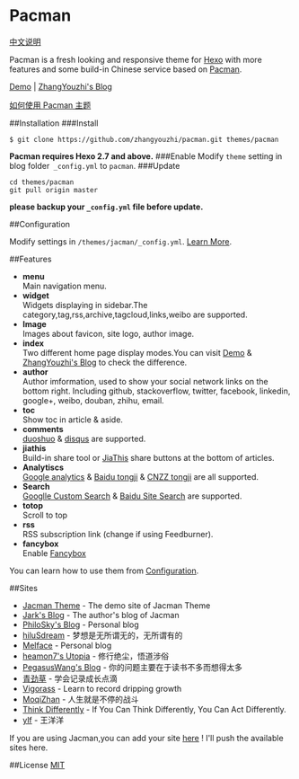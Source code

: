 # Pacman

[中文说明](/README_zh.md)

Pacman is a fresh looking and responsive theme for [Hexo](http://hexo.io) with more features and some build-in Chinese service based on [Pacman](https://github.com/A-limon/pacman).  

[Demo](http://zhangyouzhi.me/pacman) | [ZhangYouzhi's Blog](http://zhangyouzhi.com)

[如何使用 Pacman 主题](http://zhangyouzhi.com/2014/11/28/github-blog-hexo/)

##Installation
###Install
```
$ git clone https://github.com/zhangyouzhi/pacman.git themes/pacman
```
**Pacman requires Hexo 2.7 and above.** 
###Enable
Modify `theme` setting in blog folder` _config.yml` to `pacman`.
###Update
```
cd themes/pacman
git pull origin master
```
**please backup your `_config.yml` file before update.** 

##Configuration

Modify settings in  `/themes/jacman/_config.yml`. [Learn More](https://github.com/zhangyouzhi/pacman/wiki/%E9%85%8D%E7%BD%AE%E6%8C%87%E5%8D%97).

##Features
- **menu**  
 Main navigation menu.
- **widget**  
 Widgets displaying in sidebar.The category,tag,rss,archive,tagcloud,links,weibo are supported.
- **Image**  
 Images about favicon, site logo, author image.
- **index**  
 Two different home page display modes.You can visit [Demo](http://zhangyouzhi.com/jacman) & [ZhangYouzhi's Blog](http://zhangyouzhi.com) to check the difference.
- **author**  
 Author imformation, used to show your social network links on the bottom right. Including github, stackoverflow, twitter, facebook, linkedin, google+, weibo, douban, zhihu, email.
- **toc**  
 Show toc in article & aside.
- **comments**  
 [duoshuo](http://duoshuo.com/) & [disqus](https://disqus.com/) are supported.
- **jiathis**  
 Build-in share tool or [JiaThis](http://www.jiathis.com/) share buttons at the bottom of articles.
- **Analytiscs**  
 [Google analytics](http://www.google.com/analytics/) & [Baidu tongji](http://tongji.baidu.com/) & [CNZZ tongji](http://www.cnzz.com/) are all supported.
- **Search**  
 [Googlle Custom Search](https://www.google.com/cse/ ) & [Baidu Site Search](http://zn.baidu.com/) are supported.
- **totop**  
 Scroll to top
- **rss**  
 RSS subscription link (change if using Feedburner).
- **fancybox**  
 Enable [Fancybox](http://fancyapps.com/fancybox/)

You can learn how to use them from [Configuration](https://github.com/zhangyouzhi/jacman/wiki/配置指南).

##Sites
- [Jacman Theme](http://wuchong.me/jacman) - The demo site of Jacman Theme
- [Jark's Blog](http://wuchong.me) - The author's blog of Jacman
- [PhiloSky's Blog](http://philosky.ml/) - Personal blog
- [hiluSdream](http://hiluluke.cn) - 梦想是无所谓无的，无所谓有的
- [Melface](http://melface.tk) - Personal blog
- [heamon7's Utopia](http://heamon7.com) - 修行绝尘，悟道涉俗
- [PegasusWang's Blog](http://ningning.today) - 你的问题主要在于读书不多而想得太多
- [青劲草](http://www.caoqq.net) - 学会记录成长点滴
- [Vigorass](http://cscao.com) - Learn to record dripping growth
- [MoqiZhan](http://moqizhan.com) - 人生就是不停的战斗
- [Think Differently](http://think-diff.me/) - If You Can Think Differently, You Can Act Differently.
- [ylf](http://wangyangyang.gitcafe.com) - 王洋洋

If you are using Jacman,you can add your site [here](https://github.com/zhangyouzhi/pacman/wiki/Sites) ! I'll push the available sites here.

##License
[MIT](/LICENSE)